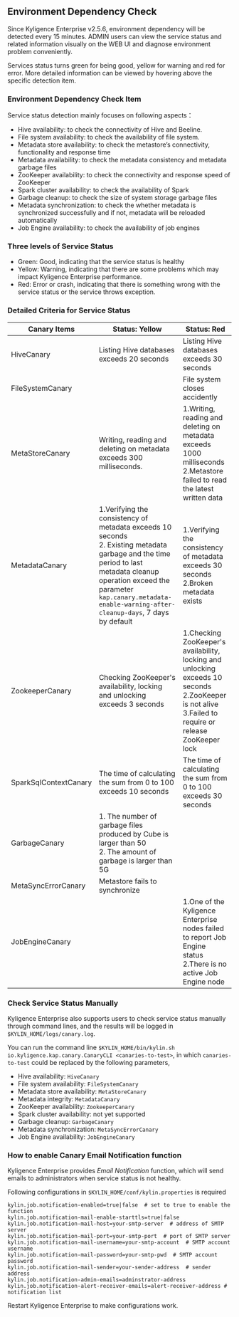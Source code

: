 ## Environment Dependency Check

Since Kyligence Enterprise v2.5.6, environment dependency will be detected every 15 minutes. ADMIN users can view the service status and related information visually on the WEB UI and diagnose environment problem conveniently.

Services status turns green for being good, yellow for warning and red for error. More detailed information can be viewed by hovering above the specific detection item.

### Environment Dependency Check Item

Service status detection mainly focuses on following aspects：

- Hive availability: to check the connectivity of Hive and Beeline.
- File system availability: to check the availability of file system.
- Metadata store availability: to check the metastore’s connectivity, functionality and response time 
- Metadata availability: to check the metadata consistency and metadata garbage files
- ZooKeeper availability: to check the connectivity and response speed of ZooKeeper
- Spark cluster availability: to check the availability of Spark 
- Garbage cleanup: to check the size of system storage garbage files
- Metadata synchronization: to check the whether metadata is synchronized successfully and if not, metadata will be reloaded automatically
- Job Engine availability: to check the availability of job engines

### Three levels of Service Status 

- Green: Good, indicating that the service status is healthy
- Yellow: Warning, indicating that there are some problems which may impact Kyligence Enterprise performance.
- Red: Error or crash, indicating that there is something wrong with the service status or the service throws exception. 


### Detailed Criteria for Service Status

| Canary Items          | Status: Yellow                                               | Status: Red                                                  |
| --------------------- | ------------------------------------------------------------ | ------------------------------------------------------------ |
| HiveCanary            | Listing Hive databases exceeds 20 seconds                    | Listing Hive databases exceeds 30 seconds                    |
| FileSystemCanary            |    | File system closes accidently   |
| MetaStoreCanary       | Writing, reading and deleting on metadata exceeds 300 milliseconds. | 1.Writing, reading and deleting on metadata exceeds 1000 milliseconds <br>2.Metastore failed to read the latest written data |
| MetadataCanary        | 1.Verifying the consistency of metadata exceeds 10 seconds <br> 2. Existing metadata garbage and the time period to last metadata cleanup operation exceed the parameter `kap.canary.metadata-enable-warning-after-cleanup-days`, 7 days by default  | 1.Verifying the consistency of metadata exceeds 30 seconds<br>2.Broken metadata exists |
| ZookeeperCanary       | Checking ZooKeeper's availability, locking and unlocking exceeds 3 seconds | 1.Checking ZooKeeper's availability, locking and unlocking exceeds 10 seconds <br>2.ZooKeeper is not alive <br>3.Failed to require or release ZooKeeper lock |
| SparkSqlContextCanary | The time of calculating the sum from 0 to 100 exceeds 10 seconds | The time of calculating the sum from 0 to 100 exceeds 30 seconds |
| GarbageCanary         | 1. The number of garbage files produced by Cube is larger than 50<br>2. The amount of garbage is larger  than 5G |                                                              |
| MetaSyncErrorCanary   | Metastore fails to synchronize                               |                                                              |
| JobEngineCanary       |                                                              | 1.One of the Kyligence Enterprise nodes failed to report Job Engine status<br>2.There is no active Job Engine node |

### Check Service Status Manually

Kyligence Enterprise also supports users to check service status manually through command lines, and the results will be logged in `$KYLIN_HOME/logs/canary.log`.

You can run the command line `$KYLIN_HOME/bin/kylin.sh io.kyligence.kap.canary.CanaryCLI <canaries-to-test>`, in which  `canaries-to-test` could be replaced by the following parameters,

- Hive availability: `HiveCanary`
- File system availability: `FileSystemCanary`
- Metadata store availability: `MetaStoreCanary`
- Metadata integrity: `MetadataCanary`
- ZooKeeper availability: `ZookeeperCanary`
- Spark cluster availability:  not yet supported
- Garbage cleanup: `GarbageCanary`
- Metadata synchronization: `MetaSyncErrorCanary`
- Job Engine availability: `JobEngineCanary`


### How to enable Canary Email Notification function

Kyligence Enterprise provides *Email Notification* function, which will send emails to administrators when service status is not healthy.

Following configurations in `$KYLIN_HOME/conf/kylin.properties` is required

```
kylin.job.notification-enabled=true|false  # set to true to enable the function
kylin.job.notification-mail-enable-starttls=true|false    
kylin.job.notification-mail-host=your-smtp-server  # address of SMTP server
kylin.job.notification-mail-port=your-smtp-port  # port of SMTP server
kylin.job.notification-mail-username=your-smtp-account  # SMTP account username
kylin.job.notification-mail-password=your-smtp-pwd  # SMTP account password
kylin.job.notification-mail-sender=your-sender-address  # sender address
kylin.job.notification-admin-emails=adminstrator-address
kylin.job.notification-alert-receiver-emails=alert-receiver-address # notification list
```

Restart Kyligence Enterprise to make configurations work.
